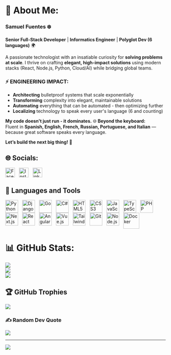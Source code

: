 
# 💫 About Me:

### **Samuel Fuentes** ❄️  
**Senior Full-Stack Developer** | **Informatics Engineer** | **Polyglot Dev (6 languages)** 🌍  

A passionate technologist with an insatiable curiosity for **solving problems at scale**. I thrive on crafting **elegant, high-impact solutions** using modern stacks (React, Node.js, Python, Cloud/AI) while bridging global teams.  

### ⚡ ENGINEERING IMPACT:
- **Architecting** bulletproof systems that scale exponentially 
- **Transforming** complexity into elegant, maintainable solutions
- **Automating** everything that can be automated - then optimizing further
- **Localizing** technology to speak every user's language (6 and counting)

**My code doesn't just run - it dominates.**
🌐 **Beyond the keyboard:**  
Fluent in **Spanish, English, French, Russian, Portuguese, and Italian** — because great software speaks every language.  

**Let’s build the next big thing!** 🚀 
<br/>

## 🌐 Socials:

[<img align="left" src="https://cdn.jsdelivr.net/gh/devicons/devicon@latest/icons/facebook/facebook-original.svg" alt="Facebook" width="30" height="30" style="padding-right:10px;"/>](https://www.facebook.com/samuelgenius1034?mibextid=ZbWKwL)
[<img align="left" src="https://cdn.iconscout.com/icon/free/png-512/free-instagram-logo-icon-download-in-svg-png-gif-file-formats--social-media-pack-logos-icons-1583142.png?f=webp&w=256" alt="Instagram" width="30" height="30" style="padding-right:10px;"/>](https://instagram.com/samuelgenius1034?igshid=MzNlNGNkZWQ4Mg==)
[<img align="left" src="https://cdn.jsdelivr.net/gh/devicons/devicon/icons/linkedin/linkedin-original.svg" alt="LinkedIn" width="30" height="30" style="padding-right:10px;"/>](https://www.linkedin.com/in/samuelgenius/)
<br clear="both"/>



## 🧰 Languages and Tools

<img align="left" src="https://cdn.jsdelivr.net/gh/devicons/devicon/icons/python/python-original.svg" alt="Python" width="40" height="40" style="padding-right:10px;"/>
<img align="left" src="https://cdn.jsdelivr.net/gh/devicons/devicon/icons/django/django-plain.svg" alt="Django" width="40" height="40" style="padding-right:10px"/>
<img align="left" src="https://cdn.jsdelivr.net/gh/devicons/devicon/icons/go/go-original.svg" alt="Go" width="40" height="40" style="padding-right:10px;"/>
<img align="left" src="https://cdn.jsdelivr.net/gh/devicons/devicon/icons/csharp/csharp-original.svg" alt="C#" width="40" height="40" style="padding-right:10px;"/>
<img align="left" src="https://cdn.jsdelivr.net/gh/devicons/devicon/icons/html5/html5-original.svg" alt="HTML5" width="40" height="40" style="padding-right:10px;"/>
<img align="left" src="https://cdn.jsdelivr.net/gh/devicons/devicon/icons/css3/css3-original.svg" alt="CSS3" width="40" height="40" style="padding-right:10px;"/>
<img align="left" src="https://cdn.jsdelivr.net/gh/devicons/devicon/icons/javascript/javascript-original.svg" alt="JavaScript" width="40" height="40" style="padding-right:10px;"/>
<img align="left" src="https://cdn.jsdelivr.net/gh/devicons/devicon/icons/typescript/typescript-original.svg" alt="TypeScript" width="40" height="40" style="padding-right:10px;"/>
<img align="left" src="https://cdn.jsdelivr.net/gh/devicons/devicon/icons/php/php-original.svg" alt="PHP" width="40" height="40" style="padding-right:10px;"/>
<img align="left" src="https://cdn.jsdelivr.net/gh/devicons/devicon/icons/nextjs/nextjs-original.svg" alt="Next.js" width="40" height="40" style="padding-right:10px;"/>
<img align="left" src="https://cdn.jsdelivr.net/gh/devicons/devicon/icons/react/react-original.svg" alt="React" width="40" height="40" style="padding-right:10px;"/>
<img align="left" src="https://cdn.jsdelivr.net/gh/devicons/devicon/icons/angularjs/angularjs-original.svg" alt="Angular" width="40" height="40" style="padding-right:10px;"/>
<img align="left" src="https://cdn.jsdelivr.net/gh/devicons/devicon/icons/vuejs/vuejs-original.svg" alt="Vue.js" width="40" height="40" style="padding-right:10px;"/>
<img align="left" src="https://cdn.jsdelivr.net/gh/devicons/devicon@latest/icons/tailwindcss/tailwindcss-original.svg" alt="Tailwind" width="40" height="40" style="padding-right:10px;"/>
<img align="left" src="https://cdn.jsdelivr.net/gh/devicons/devicon@latest/icons/git/git-original.svg" alt="Git" width="40" height="40" style="padding-right:10px;"/>
<img align="left" src="https://cdn.jsdelivr.net/gh/devicons/devicon/icons/nodejs/nodejs-original.svg" alt="Node.js" width="40" height="40" style="padding-right:10px;"/>
<img align="left" src="https://cdn.jsdelivr.net/gh/devicons/devicon@latest/icons/docker/docker-original.svg" alt="Docker" width="50" height="50" style="padding-right:10px"/>
<br/>
          

<br clear="both"/>

# 📊 GitHub Stats:
![](https://github-readme-stats.vercel.app/api?username=samuel1034&theme=radical&hide_border=true&include_all_commits=true&count_private=true&cache_seconds=0)<br/>
![](https://github-readme-streak-stats.herokuapp.com/?user=samuel1034&theme=radical&hide_border=true&cache_seconds=0)<br/>
![](https://github-readme-stats.vercel.app/api/top-langs/?username=samuel1034&theme=radical&hide_border=true&include_all_commits=true&count_private=true&layout=compact&cache_seconds=0)<br/>




## 🏆 GitHub Trophies
![](https://github-profile-trophy.vercel.app/?username=samuel1034&theme=radical&no-frame=false&no-bg=true&margin-w=4)

### ✍️ Random Dev Quote
![](https://quotes-github-readme.vercel.app/api?type=horizontal&theme=radical)

---
[![](https://visitcount.itsvg.in/api?id=samuel1034&icon=0&color=0)](https://visitcount.itsvg.in)

<!-- Proudly created with GPRM ( https://gprm.itsvg.in ) -->

<!--
**samuel1034/samuel1034** is a ✨ _special_ ✨ repository because its `README.md` (this file) appears on your GitHub profile.

Here are some ideas to get you started:

- 🔭 I’m currently working on ...
- 🌱 I’m currently learning ...
- 👯 I’m looking to collaborate on ...
- 🤔 I’m looking for help with ...
- 💬 Ask me about ...
- 📫 How to reach me: ...
- 😄 Pronouns: ...
- ⚡ Fun fact: ...
-->
